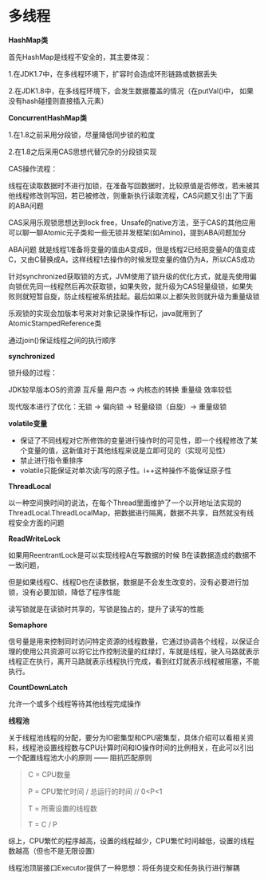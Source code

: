 #  多线程



<strong>HashMap类</strong>

首先HashMap是线程不安全的，其主要体现：

1.在JDK1.7中，在多线程环境下，扩容时会造成环形链路或数据丢失

2.在JDK1.8中，在多线程环境下，会发生数据覆盖的情况（在putVal()中， 如果没有hash碰撞则直接插入元素）



<strong>ConcurrentHashMap类</strong>

1.在1.8之前采用分段锁，尽量降低同步锁的粒度

2.在1.8之后采用CAS思想代替冗杂的分段锁实现



CAS操作流程：

线程在读取数据时不进行加锁，在准备写回数据时，比较原值是否修改，若未被其他线程修改则写回，若已被修改，则重新执行读取流程，CAS问题又引出了下面的ABA问题



CAS采用乐观锁思想达到lock free，Unsafe的native方法，至于CAS的其他应用可以聊一聊Atomic元子类和一些无锁并发框架(如Amino)，提到ABA问题加分

ABA问题 就是线程1准备将变量的值由A变成B，但是线程2已经把变量A的值变成C，又由C替换成A，这样线程1去操作的时候发现变量的值仍为A，所以CAS成功



针对synchronized获取锁的方式，JVM使用了锁升级的优化方式，就是先使用偏向锁优先同一线程然后再次获取锁，如果失败，就升级为CAS轻量级锁，如果失败则就短暂自旋，防止线程被系统挂起。最后如果以上都失败则就升级为重量级锁



乐观锁的实现会加版本号来对对象记录操作标记，java就用到了AtomicStampedReference类

通过join()保证线程之间的执行顺序



<strong>synchronized</strong>

锁升级的过程：

JDK较早版本OS的资源 互斥量  用户态 -> 内核态的转换 重量级 效率较低

现代版本进行了优化：无锁 -> 偏向锁 -> 轻量级锁（自旋）->  重量级锁



<strong>volatile变量</strong>

* 保证了不同线程对它所修饰的变量进行操作时的可见性，即一个线程修改了某个变量的值，这新值对于其他线程来说是立即可见的（实现可见性）
* 禁止进行指令重排序
* volatile只能保证对单次读/写的原子性。i++这种操作不能保证原子性





<strong>ThreadLocal</strong>

以一种空间换时间的说法，在每个Thread里面维护了一个以开地址法实现的ThreadLocal.ThreadLocalMap，把数据进行隔离，数据不共享，自然就没有线程安全方面的问题



<strong>ReadWriteLock</strong>

如果用ReentrantLock是可以实现线程A在写数据的时候 B在读数据造成的数据不一致问题，

但是如果线程C、线程D也在读数据，数据是不会发生改变的，没有必要进行加锁，没有必要加锁，降低了程序性能

读写锁就是在读锁时共享的，写锁是独占的，提升了读写的性能





<strong>Semaphore</strong>

信号量是用来控制同时访问特定资源的线程数量，它通过协调各个线程，以保证合理的使用公共资源可以将它比作控制流量的红绿灯，车就是线程，驶入马路就表示线程正在执行，离开马路就表示线程执行完成，看到红灯就表示线程被阻塞，不能执行。





<strong>CountDownLatch</strong>

允许一个或多个线程等待其他线程完成操作



<strong>线程池</strong>

关于线程池线程的分配，要分为IO密集型和CPU密集型，具体介绍可以看相关资料，线程池设置线程数与CPU计算时间和IO操作时间的比例相关，在此可以引出一个配置线程池大小的原则 —— 阻抗匹配原则

> C = CPU数量
>
> P = CPU繁忙时间 / 总运行的时间   // 0<P<1
>
> T = 所需设置的线程数
>
> T = C / P

综上，CPU繁忙的程序越高，设置的线程越少，CPU繁忙时间越低，设置的线程数越高（但也不是无限设置）

线程池顶层接口Executor提供了一种思想：将任务提交和任务执行进行解耦

















